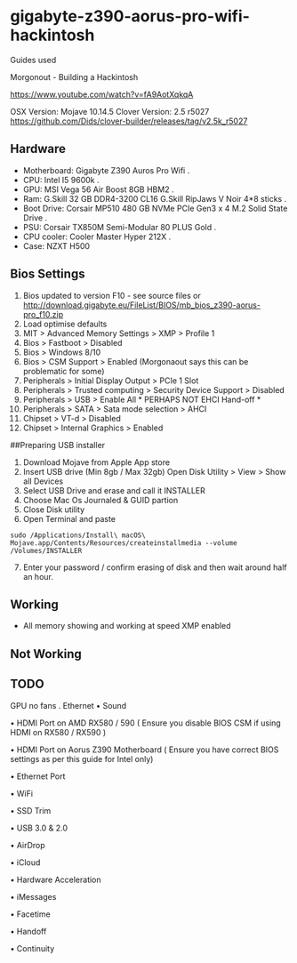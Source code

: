 # gigabyte-z390-aorus-pro-wifi-hackintosh

Guides used

Morgonout - Building a Hackintosh

https://www.youtube.com/watch?v=fA9AotXqkqA

OSX Version: Mojave 10.14.5
Clover Version: 2.5 r5027 https://github.com/Dids/clover-builder/releases/tag/v2.5k_r5027


## Hardware
+ Motherboard: Gigabyte Z390 Auros Pro Wifi . 
+ CPU: Intel I5 9600k . 
+ GPU: MSI Vega 56 Air Boost 8GB HBM2 . 
+ Ram: G.Skill 32 GB DDR4-3200 CL16 G.Skill RipJaws V Noir 4*8 sticks . 
+ Boot Drive: Corsair MP510 480 GB NVMe PCIe Gen3 x 4 M.2 Solid State Drive . 
+ PSU: Corsair TX850M  Semi-Modular 80 PLUS Gold . 
+ CPU cooler: Cooler Master Hyper 212X . 
+ Case: NZXT H500

## Bios Settings

1. Bios updated to version F10 - see source files or http://download.gigabyte.eu/FileList/BIOS/mb_bios_z390-aorus-pro_f10.zip
2. Load optimise defaults
3. MIT > Advanced Memory Settings > XMP > Profile 1
4. Bios > Fastboot > Disabled 
5. Bios > Windows 8/10
6. Bios > CSM Support > Enabled (Morgonaout says this can be problematic for some)
7. Peripherals > Initial Display Output > PCIe 1 Slot 
8. Peripherals > Trusted computing > Security Device Support > Disabled
9. Peripherals > USB > Enable All * PERHAPS NOT EHCI Hand-off *
10. Peripherals > SATA > Sata mode selection > AHCI
11. Chipset > VT-d > Disabled
12. Chipset > Internal Graphics > Enabled



##Preparing USB installer
1. Download Mojave from Apple App store
2. Insert USB drive (Min 8gb / Max 32gb) Open Disk Utility > View > Show all Devices
3. Select USB Drive and erase and call it INSTALLER  
4. Choose Mac Os Journaled & GUID partion
5. Close Disk utility
6. Open Terminal and paste
```
sudo /Applications/Install\ macOS\ Mojave.app/Contents/Resources/createinstallmedia --volume /Volumes/INSTALLER
```
7. Enter your password / confirm erasing of disk and then wait around half an hour.








## Working
+ All memory showing and working at speed XMP enabled

## Not Working

## TODO

GPU no fans . 
Ethernet
• Sound 

• HDMI Port on AMD RX580 / 590 ( Ensure you disable BIOS CSM if using HDMI on RX580 / RX590 )

• HDMI Port on Aorus Z390 Motherboard ( Ensure you have correct BIOS settings as per this guide for Intel only)

• Ethernet Port

• WiFi

• SSD Trim

• USB 3.0 & 2.0 

• AirDrop

• iCloud

• Hardware Acceleration

• iMessages

• Facetime

• Handoff

• Continuity


